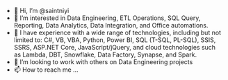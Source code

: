 - 👋 Hi, I’m @saintniyi
- 👀 I’m interested in Data Engineering, ETL Operations, SQL Query, Reporting, Data Analytics, Data Integration, and Office automations.
- 🌴 I have experience with a wide range of technologies, including but not limited to: C#, VB, VBA, Python, Power BI, SQL (T-SQL, PL-SQL), SSIS, SSRS, ASP.NET Core, JavaScript/jQuery, and cloud technologies such as Lambda, DBT, Snowflake, Data Factory, Synapse, and Spark.
- 💞️ I’m looking to work with others on Data Engineering projects
- 📫 How to reach me ...

<!---
saintniyi/saintniyi is a ✨ special ✨ repository because its `README.md` (this file) appears on your GitHub profile.
You can click the Preview link to take a look at your changes.
--->

<!--- 
- 🌱 I’m currently working on an Azure Synapse solution 
--->
